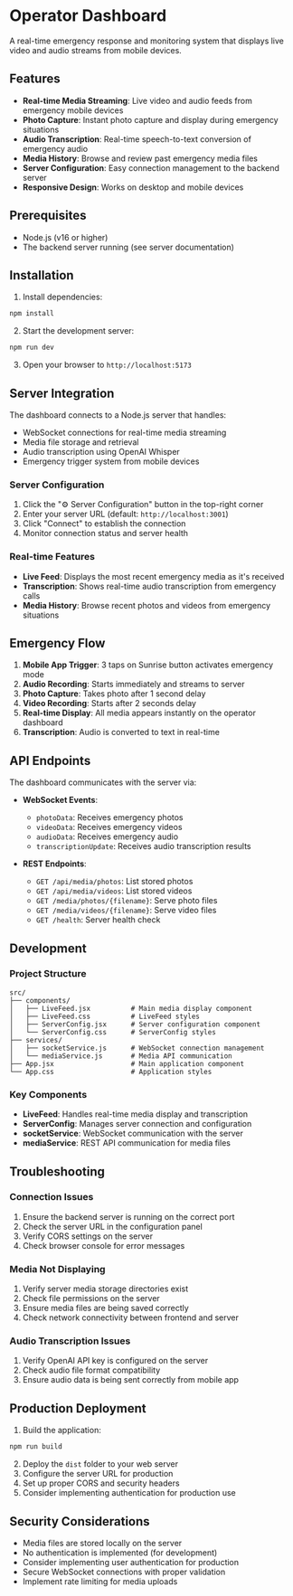 # Operator Dashboard

A real-time emergency response and monitoring system that displays live video and audio streams from mobile devices.

## Features

- **Real-time Media Streaming**: Live video and audio feeds from emergency mobile devices
- **Photo Capture**: Instant photo capture and display during emergency situations
- **Audio Transcription**: Real-time speech-to-text conversion of emergency audio
- **Media History**: Browse and review past emergency media files
- **Server Configuration**: Easy connection management to the backend server
- **Responsive Design**: Works on desktop and mobile devices

## Prerequisites

- Node.js (v16 or higher)
- The backend server running (see server documentation)

## Installation

1. Install dependencies:
```bash
npm install
```

2. Start the development server:
```bash
npm run dev
```

3. Open your browser to `http://localhost:5173`

## Server Integration

The dashboard connects to a Node.js server that handles:
- WebSocket connections for real-time media streaming
- Media file storage and retrieval
- Audio transcription using OpenAI Whisper
- Emergency trigger system from mobile devices

### Server Configuration

1. Click the "⚙️ Server Configuration" button in the top-right corner
2. Enter your server URL (default: `http://localhost:3001`)
3. Click "Connect" to establish the connection
4. Monitor connection status and server health

### Real-time Features

- **Live Feed**: Displays the most recent emergency media as it's received
- **Transcription**: Shows real-time audio transcription from emergency calls
- **Media History**: Browse recent photos and videos from emergency situations

## Emergency Flow

1. **Mobile App Trigger**: 3 taps on Sunrise button activates emergency mode
2. **Audio Recording**: Starts immediately and streams to server
3. **Photo Capture**: Takes photo after 1 second delay
4. **Video Recording**: Starts after 2 seconds delay
5. **Real-time Display**: All media appears instantly on the operator dashboard
6. **Transcription**: Audio is converted to text in real-time

## API Endpoints

The dashboard communicates with the server via:

- **WebSocket Events**:
  - `photoData`: Receives emergency photos
  - `videoData`: Receives emergency videos
  - `audioData`: Receives emergency audio
  - `transcriptionUpdate`: Receives audio transcription results

- **REST Endpoints**:
  - `GET /api/media/photos`: List stored photos
  - `GET /api/media/videos`: List stored videos
  - `GET /media/photos/{filename}`: Serve photo files
  - `GET /media/videos/{filename}`: Serve video files
  - `GET /health`: Server health check

## Development

### Project Structure

```
src/
├── components/
│   ├── LiveFeed.jsx          # Main media display component
│   ├── LiveFeed.css          # LiveFeed styles
│   ├── ServerConfig.jsx      # Server configuration component
│   └── ServerConfig.css      # ServerConfig styles
├── services/
│   ├── socketService.js      # WebSocket connection management
│   └── mediaService.js       # Media API communication
├── App.jsx                   # Main application component
└── App.css                   # Application styles
```

### Key Components

- **LiveFeed**: Handles real-time media display and transcription
- **ServerConfig**: Manages server connection and configuration
- **socketService**: WebSocket communication with the server
- **mediaService**: REST API communication for media files

## Troubleshooting

### Connection Issues

1. Ensure the backend server is running on the correct port
2. Check the server URL in the configuration panel
3. Verify CORS settings on the server
4. Check browser console for error messages

### Media Not Displaying

1. Verify server media storage directories exist
2. Check file permissions on the server
3. Ensure media files are being saved correctly
4. Check network connectivity between frontend and server

### Audio Transcription Issues

1. Verify OpenAI API key is configured on the server
2. Check audio file format compatibility
3. Ensure audio data is being sent correctly from mobile app

## Production Deployment

1. Build the application:
```bash
npm run build
```

2. Deploy the `dist` folder to your web server
3. Configure the server URL for production
4. Set up proper CORS and security headers
5. Consider implementing authentication for production use

## Security Considerations

- Media files are stored locally on the server
- No authentication is implemented (for development)
- Consider implementing user authentication for production
- Secure WebSocket connections with proper validation
- Implement rate limiting for media uploads
